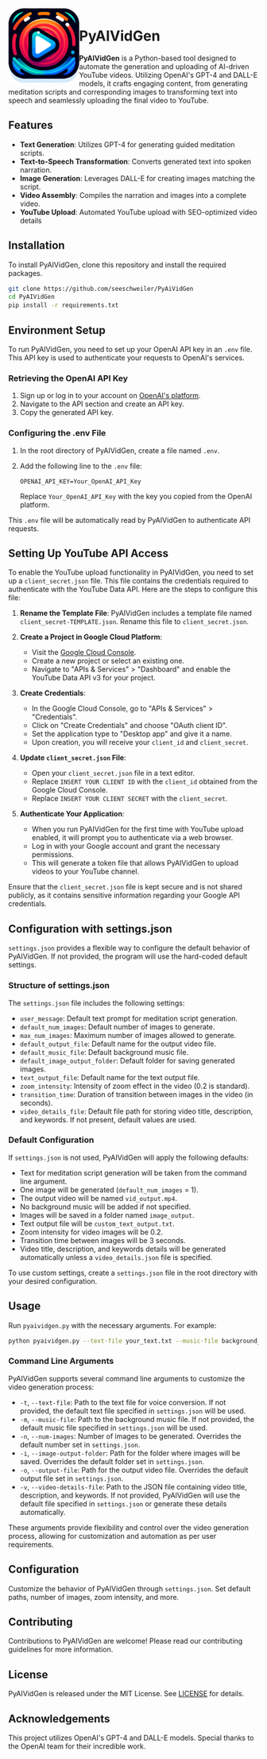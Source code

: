 <img src="logo.png" align="left" height="150">

# PyAIVidGen


**PyAIVidGen** is a Python-based tool designed to automate the generation and uploading of AI-driven YouTube videos. Utilizing OpenAI's GPT-4 and DALL-E models, it crafts engaging content, from generating meditation scripts and corresponding images to transforming text into speech and seamlessly uploading the final video to YouTube.

## Features

- **Text Generation**: Utilizes GPT-4 for generating guided meditation scripts.
- **Text-to-Speech Transformation**: Converts generated text into spoken narration.
- **Image Generation**: Leverages DALL-E for creating images matching the script.
- **Video Assembly**: Compiles the narration and images into a complete video.
- **YouTube Upload**: Automated YouTube upload with SEO-optimized video details

## Installation

To install PyAIVidGen, clone this repository and install the required packages.

```bash
git clone https://github.com/seeschweiler/PyAiVidGen
cd PyAIVidGen
pip install -r requirements.txt
```

## Environment Setup

To run PyAIVidGen, you need to set up your OpenAI API key in an `.env` file. This API key is used to authenticate your requests to OpenAI's services.

### Retrieving the OpenAI API Key

1. Sign up or log in to your account on [OpenAI's platform](https://platform.openai.com/signup).
2. Navigate to the API section and create an API key.
3. Copy the generated API key.

### Configuring the .env File

1. In the root directory of PyAIVidGen, create a file named `.env`.
2. Add the following line to the `.env` file:

   ```
   OPENAI_API_KEY=Your_OpenAI_API_Key
   ```

   Replace `Your_OpenAI_API_Key` with the key you copied from the OpenAI platform.

This `.env` file will be automatically read by PyAIVidGen to authenticate API requests.

## Setting Up YouTube API Access

To enable the YouTube upload functionality in PyAIVidGen, you need to set up a `client_secret.json` file. This file contains the credentials required to authenticate with the YouTube Data API. Here are the steps to configure this file:

1. **Rename the Template File**:
   PyAIVidGen includes a template file named `client_secret-TEMPLATE.json`. Rename this file to `client_secret.json`.

2. **Create a Project in Google Cloud Platform**:
   - Visit the [Google Cloud Console](https://console.cloud.google.com/).
   - Create a new project or select an existing one.
   - Navigate to "APIs & Services" > "Dashboard" and enable the YouTube Data API v3 for your project.

3. **Create Credentials**:
   - In the Google Cloud Console, go to "APIs & Services" > "Credentials".
   - Click on "Create Credentials" and choose "OAuth client ID".
   - Set the application type to "Desktop app" and give it a name.
   - Upon creation, you will receive your `client_id` and `client_secret`.

4. **Update `client_secret.json` File**:
   - Open your `client_secret.json` file in a text editor.
   - Replace `INSERT YOUR CLIENT ID` with the `client_id` obtained from the Google Cloud Console.
   - Replace `INSERT YOUR CLIENT SECRET` with the `client_secret`.

5. **Authenticate Your Application**:
   - When you run PyAIVidGen for the first time with YouTube upload enabled, it will prompt you to authenticate via a web browser.
   - Log in with your Google account and grant the necessary permissions.
   - This will generate a token file that allows PyAIVidGen to upload videos to your YouTube channel.

Ensure that the `client_secret.json` file is kept secure and is not shared publicly, as it contains sensitive information regarding your Google API credentials.

## Configuration with settings.json

`settings.json` provides a flexible way to configure the default behavior of PyAIVidGen. If not provided, the program will use the hard-coded default settings.

### Structure of settings.json

The `settings.json` file includes the following settings:

- `user_message`: Default text prompt for meditation script generation.
- `default_num_images`: Default number of images to generate.
- `max_num_images`: Maximum number of images allowed to generate.
- `default_output_file`: Default name for the output video file.
- `default_music_file`: Default background music file.
- `default_image_output_folder`: Default folder for saving generated images.
- `text_output_file`: Default name for the text output file.
- `zoom_intensity`: Intensity of zoom effect in the video (0.2 is standard).
- `transition_time`: Duration of transition between images in the video (in seconds).
- `video_details_file`: Default file path for storing video title, description, and keywords. If not present, default values are used.


### Default Configuration

If `settings.json` is not used, PyAIVidGen will apply the following defaults:

- Text for meditation script generation will be taken from the command line argument.
- One image will be generated (`default_num_images` = 1).
- The output video will be named `vid_output.mp4`.
- No background music will be added if not specified.
- Images will be saved in a folder named `image_output`.
- Text output file will be `custom_text_output.txt`.
- Zoom intensity for video images will be 0.2.
- Transition time between images will be 3 seconds.
- Video title, description, and keywords details will be generated automatically unless a `video_details.json` file is specified.

To use custom settings, create a `settings.json` file in the root directory with your desired configuration.


## Usage

Run `pyaividgen.py` with the necessary arguments. For example:

```bash
python pyaividgen.py --text-file your_text.txt --music-file background_music.mp3
```

### Command Line Arguments

PyAIVidGen supports several command line arguments to customize the video generation process:

- `-t`, `--text-file`: Path to the text file for voice conversion. If not provided, the default text file specified in `settings.json` will be used.
- `-m`, `--music-file`: Path to the background music file. If not provided, the default music file specified in `settings.json` will be used.
- `-n`, `--num-images`: Number of images to be generated. Overrides the default number set in `settings.json`.
- `-i`, `--image-output-folder`: Path for the folder where images will be saved. Overrides the default folder set in `settings.json`.
- `-o`, `--output-file`: Path for the output video file. Overrides the default output file set in `settings.json`.
- `-v`, `--video-details-file`: Path to the JSON file containing video title, description, and keywords. If not provided, PyAIVidGen will use the default file specified in `settings.json` or generate these details automatically.

These arguments provide flexibility and control over the video generation process, allowing for customization and automation as per user requirements.


## Configuration

Customize the behavior of PyAIVidGen through `settings.json`. Set default paths, number of images, zoom intensity, and more.

## Contributing

Contributions to PyAIVidGen are welcome! Please read our contributing guidelines for more information.

## License

PyAIVidGen is released under the MIT License. See [LICENSE](LICENSE) for details.

## Acknowledgements

This project utilizes OpenAI's GPT-4 and DALL-E models. Special thanks to the OpenAI team for their incredible work.


